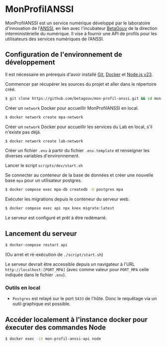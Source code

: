 # MonProfilANSSI

MonProfilANSSI est un service numérique développé par le laboratoire
d'innovation de l'[ANSSI](https://www.cyber.gouv.fr/), en lien avec l'incubateur
[BetaGouv](https://beta.gouv.fr/) de la direction interministérielle du
numérique. Il vise à fournir une API de profils pour les utilisateurs des services numériques de l’ANSSI.

## Configuration de l'environnement de développement

Il est nécessaire en prérequis d'avoir installé [Git](https://git-scm.com/),
[Docker](https://www.docker.com/) et [Node.js v23](https://nodejs.org/en/).

Commencer par récupérer les sources du projet et aller dans le répertoire créé.

```sh
$ git clone https://github.com/betagouv/mon-profil-anssi.git && cd mon-profil-anssi
```

Créer un `network` Docker pour accueillir MonProfilANSSI en local.

```sh
$ docker network create mpa-network
```

Créer un `network` Docker pour accueillir les services du Lab en local, s'il n'existe pas déjà.

```sh
$ docker network create lab-network
```

Créer un fichier `.env` à partir du fichier `.env.template` et renseigner les diverses variables d'environnement.

Lancer le script `scripts/dev/start.sh`

Se connecter au conteneur de la base de données et créer une nouvelle base `mpa` pour un utilisateur postgres.

```sh
$ docker compose exec mpa-db createdb -U postgres mpa
```

Exécuter les migrations depuis le conteneur du serveur web.

```sh
$ docker compose exec api npx knex migrate:latest
```

Le serveur est configuré et prêt à être redémarré.

## Lancement du serveur

```sh
$ docker-compose restart api
```

(Ou arret et ré-exécution de `./script/start.sh`)

Le serveur devrait être accessible depuis un navigateur à l'URL
`http://localhost:[PORT_MPA]` (avec comme valeur pour `PORT_MPA` celle indiquée
dans le fichier `.env`).

### Outils en local

- `Postgres` est relayé sur le port `5433` de l'hôte. Donc le requêtage via un outil graphique est possible.

## Accéder localement à l'instance docker pour éxecuter des commandes Node

```sh
$ docker exec -it mon-profil-anssi-api node
```

